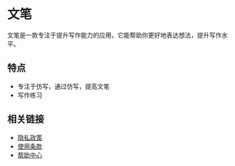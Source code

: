 # 文笔

文笔是一款专注于提升写作能力的应用，它能帮助你更好地表达想法，提升写作水平。

## 特点

- 专注于仿写，通过仿写，提高文笔
- 写作练习

## 相关链接

- [隐私政策](./privacy)
- [使用条款](./usage)
- [帮助中心](./help)
